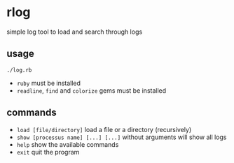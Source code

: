 # rlog
simple log tool to load and search through logs

## usage

`./log.rb`

- `ruby` must be installed
- `readline`, `find` and `colorize` gems must be installed

## commands

- `load [file/directory]`
load a file or a directory (recursively)
- `show [processus name] [...] [...]`
without arguments will show all logs
- `help`
show the available commands
- `exit`
quit the program
